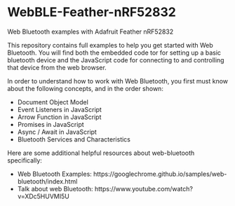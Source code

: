 # WebBLE-Feather-nRF52832
Web Bluetooth examples with Adafruit Feather nRF52832

This repository contains full examples to help you get started with Web Bluetooth. You will find both 
the embedded code tor for setting up a basic bluetooth device and the JavaScript code for connecting to and controlling
that device from the web browser.

In order to understand how to work with Web Bluetooth, you first must know about the following concepts, and in the order shown:
<ul>
  <li>Document Object Model</li>
  <li>Event Listeners in JavaScript</li>
  <li>Arrow Function in JavaScript</li>
  <li>Promises in JavaScript</li>
  <li>Async / Await in JavaScript</li>
  <li>Bluetooth Services and Characteristics</li>
</ul>

Here are some additional helpful resources about web-bluetooth specifically:
<ul>
  <li>Web Bluetooth Examples: https://googlechrome.github.io/samples/web-bluetooth/index.html</li>
  <li>Talk about web Bluetooth: https://www.youtube.com/watch?v=XDc5HUVMI5U</li>
</ul>
